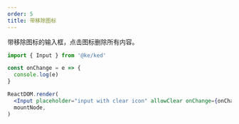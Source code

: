 ```yaml
---
order: 5
title: 带移除图标
---
```


带移除图标的输入框，点击图标删除所有内容。

```jsx
import { Input } from '@ke/ked'

const onChange = e => {
  console.log(e)
}

ReactDOM.render(
  <Input placeholder="input with clear icon" allowClear onChange={onChange} />,
  mountNode,
)
```
